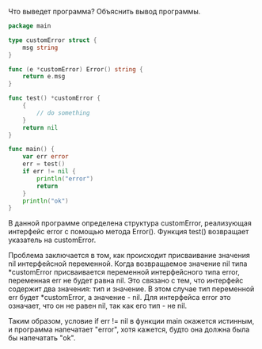 Что выведет программа? Объяснить вывод программы.

```go
package main

type customError struct {
	msg string
}

func (e *customError) Error() string {
	return e.msg
}

func test() *customError {
	{
		// do something
	}
	return nil
}

func main() {
	var err error
	err = test()
	if err != nil {
		println("error")
		return
	}
	println("ok")
}
```

В данной программе определена структура customError, реализующая интерфейс error с помощью метода Error(). Функция test() возвращает указатель на customError.

Проблема заключается в том, как происходит присваивание значения nil интерфейсной переменной. Когда возвращаемое значение nil типа *customError присваивается переменной интерфейсного типа error, переменная err не будет равна nil. 
Это связано с тем, что интерфейс содержит два значения: тип и значение. В этом случае тип переменной err будет *customError, а значение - nil. Для интерфейса error это означает, что он не равен nil, так как его тип - не nil.

Таким образом, условие if err != nil в функции main окажется истинным, и программа напечатает "error", хотя кажется, будто она должна была бы напечатать "ok".
